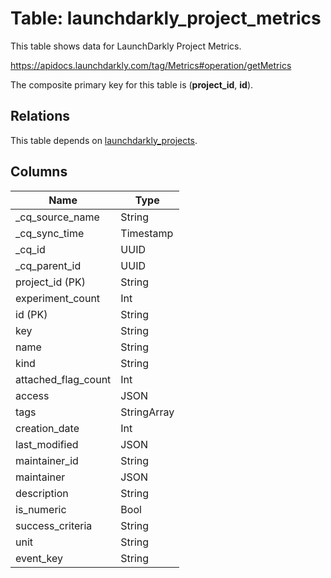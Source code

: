 # Table: launchdarkly_project_metrics

This table shows data for LaunchDarkly Project Metrics.

https://apidocs.launchdarkly.com/tag/Metrics#operation/getMetrics

The composite primary key for this table is (**project_id**, **id**).

## Relations

This table depends on [launchdarkly_projects](launchdarkly_projects).

## Columns

| Name          | Type          |
| ------------- | ------------- |
|_cq_source_name|String|
|_cq_sync_time|Timestamp|
|_cq_id|UUID|
|_cq_parent_id|UUID|
|project_id (PK)|String|
|experiment_count|Int|
|id (PK)|String|
|key|String|
|name|String|
|kind|String|
|attached_flag_count|Int|
|access|JSON|
|tags|StringArray|
|creation_date|Int|
|last_modified|JSON|
|maintainer_id|String|
|maintainer|JSON|
|description|String|
|is_numeric|Bool|
|success_criteria|String|
|unit|String|
|event_key|String|